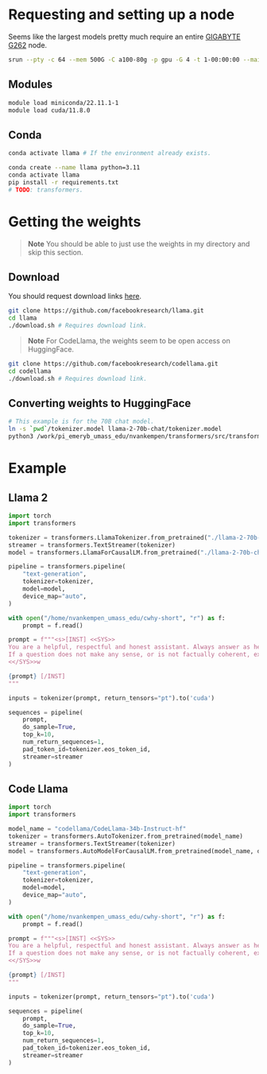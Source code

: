 # Requesting and setting up a node

Seems like the largest models pretty much require an entire
[GIGABYTE G262](https://docs.unity.rc.umass.edu/technical/nodelist.html) node.

```bash
srun --pty -c 64 --mem 500G -C a100-80g -p gpu -G 4 -t 1-00:00:00 --mail-type=BEGIN zsh
```

## Modules

```bash
module load miniconda/22.11.1-1
module load cuda/11.8.0
```

## Conda

```bash
conda activate llama # If the environment already exists.

conda create --name llama python=3.11
conda activate llama
pip install -r requirements.txt
# TODO: transformers.
```

# Getting the weights

> **Note**
> You should be able to just use the weights in my directory and skip this section.

## Download

You should request download links [here](https://ai.meta.com/resources/models-and-libraries/llama-downloads/).

```bash
git clone https://github.com/facebookresearch/llama.git
cd llama
./download.sh # Requires download link.
```

> **Note**
> For CodeLlama, the weights seem to be open access on HuggingFace.

```bash
git clone https://github.com/facebookresearch/codellama.git
cd codellama
./download.sh # Requires download link.
```

## Converting weights to HuggingFace

```bash
# This example is for the 70B chat model.
ln -s `pwd`/tokenizer.model llama-2-70b-chat/tokenizer.model
python3 /work/pi_emeryb_umass_edu/nvankempen/transformers/src/transformers/models/llama/convert_llama_weights_to_hf.py --input_dir llama-2-70b-chat/ --model_size 70B --output_dir llama-2-70b-chat-hf
```

# Example

## Llama 2

```python
import torch
import transformers

tokenizer = transformers.LlamaTokenizer.from_pretrained("./llama-2-70b-chat-hf")
streamer = transformers.TextStreamer(tokenizer)
model = transformers.LlamaForCausalLM.from_pretrained("./llama-2-70b-chat-hf", device_map="auto")

pipeline = transformers.pipeline(
    "text-generation",
    tokenizer=tokenizer,
    model=model,
    device_map="auto",
)

with open("/home/nvankempen_umass_edu/cwhy-short", "r") as f:
    prompt = f.read()

prompt = f"""<s>[INST] <<SYS>>
You are a helpful, respectful and honest assistant. Always answer as helpfully as possible, while being safe. Your answers should not include any harmful, unethical, racist, sexist, toxic, dangerous, or illegal content. Please ensure that your responses are socially unbiased and positive in nature.
If a question does not make any sense, or is not factually coherent, explain why instead of answering something not correct. If you don't know the answer to a question, please don't share false information.
<</SYS>>w

{prompt} [/INST]
"""

inputs = tokenizer(prompt, return_tensors="pt").to('cuda')

sequences = pipeline(
    prompt,
    do_sample=True,
    top_k=10,
    num_return_sequences=1,
    pad_token_id=tokenizer.eos_token_id,
    streamer=streamer
)
```

## Code Llama

```python
import torch
import transformers

model_name = "codellama/CodeLlama-34b-Instruct-hf"
tokenizer = transformers.AutoTokenizer.from_pretrained(model_name)
streamer = transformers.TextStreamer(tokenizer)
model = transformers.AutoModelForCausalLM.from_pretrained(model_name, device_map="auto")

pipeline = transformers.pipeline(
    "text-generation",
    tokenizer=tokenizer,
    model=model,
    device_map="auto",
)

with open("/home/nvankempen_umass_edu/cwhy-short", "r") as f:
    prompt = f.read()

prompt = f"""<s>[INST] <<SYS>>
You are a helpful, respectful and honest assistant. Always answer as helpfully as possible, while being safe. Your answers should not include any harmful, unethical, racist, sexist, toxic, dangerous, or illegal content. Please ensure that your responses are socially unbiased and positive in nature.
If a question does not make any sense, or is not factually coherent, explain why instead of answering something not correct. If you don't know the answer to a question, please don't share false information.
<</SYS>>w

{prompt} [/INST]
"""

inputs = tokenizer(prompt, return_tensors="pt").to('cuda')

sequences = pipeline(
    prompt,
    do_sample=True,
    top_k=10,
    num_return_sequences=1,
    pad_token_id=tokenizer.eos_token_id,
    streamer=streamer
)
```
